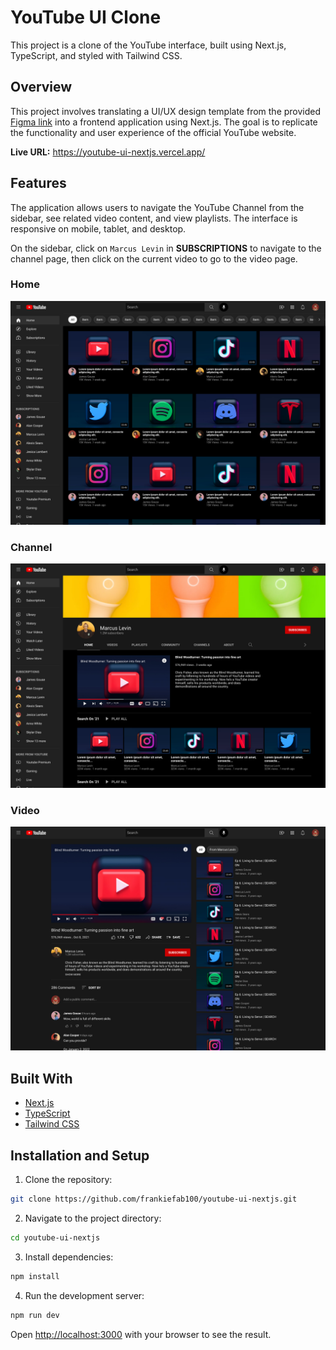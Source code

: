 # YouTube UI Clone

This project is a clone of the YouTube interface, built using Next.js, TypeScript, and styled with Tailwind CSS.

## Overview

This project involves translating a UI/UX design template from the provided [Figma link](https://www.figma.com/community/file/1039193156346432955/youtube-ui-clone-design) into a frontend application using Next.js. The goal is to replicate the functionality and user experience of the official YouTube website.

**Live URL:** <https://youtube-ui-nextjs.vercel.app/>

## Features

The application allows users to navigate the YouTube Channel from the sidebar, see related video content, and view playlists. The interface is responsive on mobile, tablet, and desktop.

On the sidebar, click on `Marcus Levin` in **SUBSCRIPTIONS** to navigate to the channel page, then click on the current video to go to the video page.

<div align="left">
<h3>Home</h3>
<img src="./assets/design/Home.jpg" alt="home page" />

<h3>Channel</h3>
<img src="./assets/design/Channel.jpg" alt="channel page" />

<h3>Video</h3>
<img src="./assets/design/Video.jpg" alt="video page" />
</div>


## Built With

- [Next.js](https://nextjs.org/)
- [TypeScript](https://www.typescriptlang.org/)
- [Tailwind CSS](https://tailwindcss.com/)

## Installation and Setup

1. Clone the repository:

```bash
git clone https://github.com/frankiefab100/youtube-ui-nextjs.git
```

2. Navigate to the project directory:

```bash
cd youtube-ui-nextjs
```

3. Install dependencies:

```bash
npm install
```

4. Run the development server:

```bash
npm run dev
```

Open <http://localhost:3000> with your browser to see the result.
